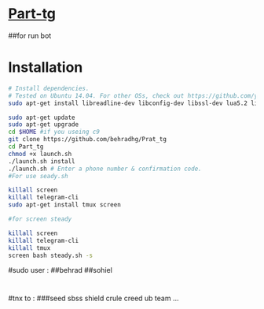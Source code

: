 # [Part-tg](https://github.com/behradhg/Prat_tg)


##for run bot
# Installation

```sh
# Install dependencies.
# Tested on Ubuntu 14.04. For other OSs, check out https://github.com/yagop/telegram-bot/wiki/Installation
sudo apt-get install libreadline-dev libconfig-dev libssl-dev lua5.2 liblua5.2-dev lua-socket lua-sec lua-expat libevent-dev make unzip git redis-server autoconf g++ libjansson-dev libpython-dev expat libexpat1-dev

sudo apt-get update
sudo apt-get upgrade
cd $HOME #if you useing c9
git clone https://github.com/behradhg/Prat_tg
cd Part_tg
chmod +x launch.sh
./launch.sh install
./launch.sh # Enter a phone number & confirmation code.
#For use seady.sh 

killall screen
killall telegram-cli
sudo apt-get install tmux screen

#for screen steady

killall screen
killall telegram-cli
killall tmux
screen bash steady.sh -s

```
#sudo user :
##behrad
##sohiel
#
#tnx to :
###seed sbss shield crule creed  ub team ... 
